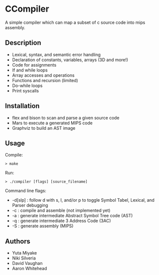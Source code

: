 # CCompiler
A simple compiler which can map a subset of c source code into mips assembly. 

## Description
* Lexical, syntax, and semantic error handling
* Declaration of constants, variables, arrays (3D and more!)
* Code for assignments
* If and while loops
* Array accesses and operations
* Functions and recursion (limited)
* Do-while loops
* Print syscalls

## Installation
* flex and bison to scan and parse a given source code
* Mars to execute a generated MIPS code
* Graphviz to build an AST image

## Usage
Compile:
```
> make
```
Run:
```
> ./compiler [flags] [source_filename]
```

Command line flags:
* -d[slp]         : follow d with s, l, and/or p to toggle Symbol Tabel, Lexical, and Parser debugging
* -c              : compile and assemble (not implemented yet)
* -a              : generate intermediate Abstract Symbol Tree code (AST)
* -q              : generate intermediate 3 Address Code (3AC)
* -S              : generate assembly (MIPS)

## Authors
* Yuta Miyake
* Niki Silveria
* David Vaughan
* Aaron Whitehead
